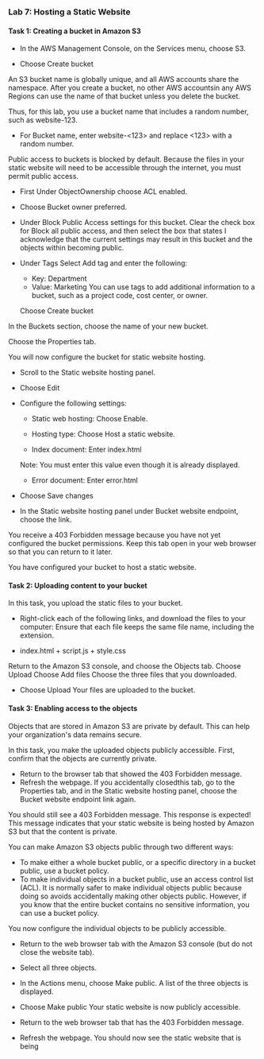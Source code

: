 ### Lab 7: Hosting a Static Website
####    Task 1: Creating a bucket in Amazon S3
+   In the AWS Management Console, on the Services menu, choose S3.

+   Choose Create bucket

An S3 bucket name is globally unique, and all AWS accounts share the namespace. After you create a bucket, no other AWS accountsin any AWS Regions can use the name of that bucket unless you delete the bucket.

Thus, for this lab, you use a bucket name that includes a random number, such as website-123.
+   For Bucket name, enter website-<123> and replace <123> with a random number.

Public access to buckets is blocked by default. Because the files in your static website will need to be accessible through the internet, you must permit public access.

+   First Under ObjectOwnership choose ACL enabled.

+   Choose Bucket owner preferred.

+   Under Block Public Access settings for this bucket. Clear the check box for Block all public access, and then select the box that states I acknowledge that the current settings may result in this bucket and the objects within becoming public.

+   Under Tags Select Add tag and enter the following:

    +   Key: Department
    +   Value: Marketing
    You can use tags to add additional information to a bucket, such as a project code, cost center, or owner.

    Choose Create bucket

In the Buckets section, choose the name of your new bucket.

Choose the Properties tab.

You will now configure the bucket for static website hosting.

+   Scroll to the Static website hosting panel.

+   Choose Edit

+   Configure the following settings:

    +   Static web hosting: Choose Enable.

    +   Hosting type: Choose Host a static website.
    +   Index document: Enter index.html

    Note: You must enter this value even though it is already displayed.
    +   Error document: Enter error.html
+   Choose Save changes

+   In the Static website hosting panel under Bucket website endpoint, choose the link.

You receive a 403 Forbidden message because you have not yet configured the bucket permissions. Keep this tab open in your web browser so that you can return to it later.

You have configured your bucket to host a static website.


####    Task 2: Uploading content to your bucket
In this task, you upload the static files to your bucket.

+   Right-click each of the following links, and download the files to your computer:
Ensure that each file keeps the same file name, including the extension.

  +   index.html
    +   script.js
    +   style.css

   

Return to the Amazon S3 console, and choose the Objects tab.
Choose Upload
Choose Add files
Choose the three files that you downloaded.
+   Choose Upload
Your files are uploaded to the bucket.

####    Task 3: Enabling access to the objects
Objects that are stored in Amazon S3 are private by default. This can help your organization's data remains secure.

In this task, you make the uploaded objects publicly accessible.
First, confirm that the objects are currently private.

+   Return to the browser tab that showed the 403 Forbidden message.
+   Refresh  the webpage.
 If you accidentally closedthis tab, go to the Properties tab, and in the Static website hosting panel, choose the Bucket website endpoint link again.

You should still see a 403 Forbidden message. This response is expected! This message indicates that your static website is being hosted by Amazon S3 but that the content is private.

You can make Amazon S3 objects public through two different ways:

+   To make either a whole bucket public, or a specific directory in a bucket public, use a bucket policy.
+   To make individual objects in a bucket public, use an access control list (ACL).
It is normally safer to make individual objects public because doing so avoids accidentally making other objects public. However, if you know that the entire bucket contains no sensitive information, you can use a bucket policy.

You now configure the individual objects to be publicly accessible.

+   Return to the web browser tab with the Amazon S3 console (but do not close the website tab).
+   Select  all three objects.
+   In the Actions menu, choose Make public.
A list of the three objects is displayed.

+   Choose Make public
Your static website is now publicly accessible.

+   Return to the web browser tab that has the 403 Forbidden message.
+   Refresh  the webpage.
You should now see the static website that is being